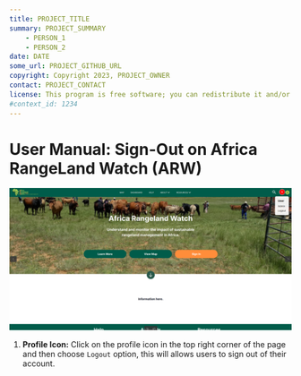 ```yaml
---
title: PROJECT_TITLE
summary: PROJECT_SUMMARY
    - PERSON_1
    - PERSON_2
date: DATE
some_url: PROJECT_GITHUB_URL
copyright: Copyright 2023, PROJECT_OWNER
contact: PROJECT_CONTACT
license: This program is free software; you can redistribute it and/or modify it under the terms of the GNU Affero General Public License as published by the Free Software Foundation; either version 3 of the License, or (at your option) any later version.
#context_id: 1234
---
```


# User Manual: Sign-Out on Africa RangeLand Watch (ARW)

[![Home Page](./img/manual-sign-out-img-1.png)](./img/manual-sign-out-img-1.png)

1. **Profile Icon:** Click on the profile icon in the top right corner of the page and then choose `Logout` option, this will allows users to sign out of their account.